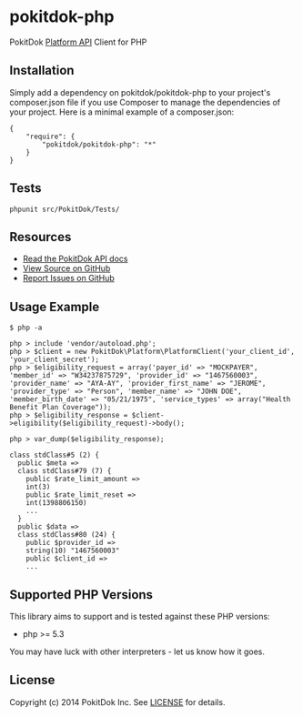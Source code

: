 pokitdok-php
=============

PokitDok [Platform API][apidocs] Client for PHP

## Installation
Simply add a dependency on pokitdok/pokitdok-php to your project's composer.json file if you use Composer to manage the dependencies of your project. Here is a minimal example of a composer.json:

    {
        "require": {
            "pokitdok/pokitdok-php": "*"
        }
    }

## Tests
    phpunit src/PokitDok/Tests/

## Resources
* [Read the PokitDok API docs][apidocs]
* [View Source on GitHub][code]
* [Report Issues on GitHub][issues]

[apidocs]: https://platform.pokitdok.com/dashboard#/documentation
[code]: https://github.com/PokitDokInc/pokitdok-php
[issues]: https://github.com/PokitDokInc/pokitdok-php/issues

## Usage Example

    $ php -a

    php > include 'vendor/autoload.php';
    php > $client = new PokitDok\Platform\PlatformClient('your_client_id', 'your_client_secret');
    php > $eligibility_request = array('payer_id' => "MOCKPAYER", 'member_id' => "W34237875729", 'provider_id' => "1467560003", 'provider_name' => "AYA-AY", 'provider_first_name' => "JEROME", 'provider_type' => "Person", 'member_name' => "JOHN DOE", 'member_birth_date' => "05/21/1975", 'service_types' => array("Health Benefit Plan Coverage"));
    php > $eligibility_response = $client->eligibility($eligibility_request)->body();

    php > var_dump($eligibility_response);

    class stdClass#5 (2) {
      public $meta =>
      class stdClass#79 (7) {
        public $rate_limit_amount =>
        int(3)
        public $rate_limit_reset =>
        int(1398806150)
        ...
      }
      public $data =>
      class stdClass#80 (24) {
        public $provider_id =>
        string(10) "1467560003"
        public $client_id =>
        ...

## Supported PHP Versions
This library aims to support and is tested against these PHP versions:

* php >= 5.3

You may have luck with other interpreters - let us know how it goes.

## License
Copyright (c) 2014 PokitDok Inc. See [LICENSE][] for details.

[license]: LICENSE.txt


